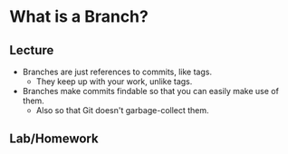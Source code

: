 # What is a Branch?
## Lecture
* Branches are just references to commits, like tags.
    * They keep up with your work, unlike tags.
* Branches make commits findable so that you can easily make use of them.
    * Also so that Git doesn't garbage-collect them.

## Lab/Homework
